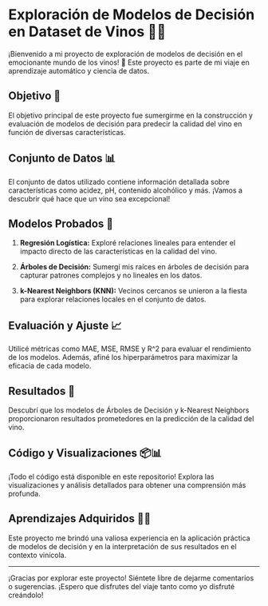 # Exploración de Modelos de Decisión en Dataset de Vinos 🍇🍷

¡Bienvenido a mi proyecto de exploración de modelos de decisión en el emocionante mundo de los vinos! 🌟 Este proyecto es parte de mi viaje en aprendizaje automático y ciencia de datos.

## Objetivo 🎯

El objetivo principal de este proyecto fue sumergirme en la construcción y evaluación de modelos de decisión para predecir la calidad del vino en función de diversas características.

## Conjunto de Datos 📊

El conjunto de datos utilizado contiene información detallada sobre características como acidez, pH, contenido alcohólico y más. ¡Vamos a descubrir qué hace que un vino sea excepcional!

## Modelos Probados 🤖

1. **Regresión Logística:** Exploré relaciones lineales para entender el impacto directo de las características en la calidad del vino.

2. **Árboles de Decisión:** Sumergí mis raíces en árboles de decisión para capturar patrones complejos y no lineales en los datos.

3. **k-Nearest Neighbors (KNN):** Vecinos cercanos se unieron a la fiesta para explorar relaciones locales en el conjunto de datos.

## Evaluación y Ajuste 📈

Utilicé métricas como MAE, MSE, RMSE y R^2 para evaluar el rendimiento de los modelos. Además, afiné los hiperparámetros para maximizar la eficacia de cada modelo.

## Resultados 🚀

Descubrí que los modelos de Árboles de Decisión y k-Nearest Neighbors proporcionaron resultados prometedores en la predicción de la calidad del vino.

## Código y Visualizaciones 📦📊

¡Todo el código está disponible en este repositorio! Explora las visualizaciones y análisis detallados para obtener una comprensión más profunda.

## Aprendizajes Adquiridos 🧠💡

Este proyecto me brindó una valiosa experiencia en la aplicación práctica de modelos de decisión y en la interpretación de sus resultados en el contexto vinícola.

---

¡Gracias por explorar este proyecto! Siéntete libre de dejarme comentarios o sugerencias. ¡Espero que disfrutes del viaje tanto como yo disfruté creándolo!
